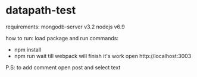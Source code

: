 # datapath-test

requirements:
mongodb-server v3.2
nodejs v6.9

how to run:
load package and run commands:
- npm install
- npm run
wait till webpack will finish it's work 
open http://localhost:3003

P.S: to add comment open post and select text
